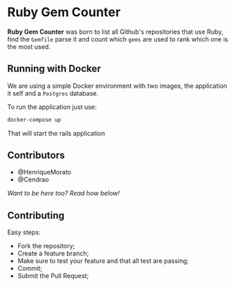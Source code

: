 # Ruby Gem Counter

**Ruby Gem Counter** was born to list all Github's repositories that use Ruby, find the `Gemfile` parse it and count which `gems` are used to rank which one is the most used.


## Running with Docker

We are using a simple Docker environment with two images, the application it self and a `Postgres` database.

To run the application just use:

```bash
docker-compose up
```

That will start the rails application

## Contributors

* @HenriqueMorato
* @Cendrao


*Want to be here too? Read how below!*

## Contributing

Easy steps:

* Fork the repository;
* Create a feature branch;
* Make sure to test your feature and that all test are passing;
* Commit;
* Submit the Pull Request;

